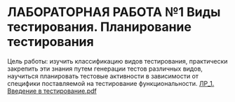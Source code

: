 # ЛАБОРАТОРНАЯ РАБОТА №1 Виды тестирования. Планирование тестирования 
Цель работы: изучить классификацию видов тестирования, практически закрепить эти знания путем генерации тестов различных видов, научиться планировать тестовые активности в зависимости от специфики поставляемой на тестирование функциональности.
[ЛР_1. Введение в тестирование.pdf](https://github.com/vverenich/BSU_2_course/files/7835556/_1.pdf)


     

